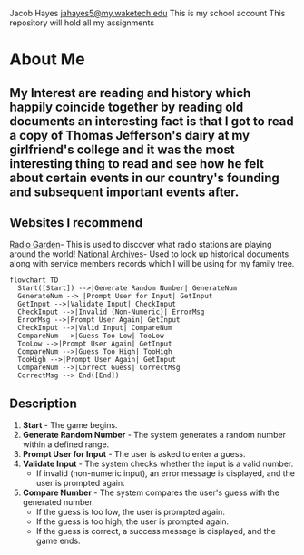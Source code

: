 Jacob Hayes
jahayes5@my.waketech.edu
This is my school account
This repository will hold all my assignments
# About Me
## My Interest are reading and history which happily coincide together by reading old documents an interesting fact is that I got to read a copy of Thomas Jefferson's dairy at my girlfriend's college and it was the most interesting thing to read and see how he felt about certain events in our country's founding and subsequent important events after.
## Websites I recommend
[Radio Garden](https://radio.garden)- This is used to discover what radio stations are playing around the world!
[National Archives](https://www.archives.gov)- Used to look up historical documents along with service members records which I will be using for my family tree.

```mermaid
flowchart TD
  Start([Start]) -->|Generate Random Number| GenerateNum
  GenerateNum --> |Prompt User for Input| GetInput
  GetInput -->|Validate Input| CheckInput
  CheckInput -->|Invalid (Non-Numeric)| ErrorMsg
  ErrorMsg -->|Prompt User Again| GetInput
  CheckInput -->|Valid Input| CompareNum
  CompareNum -->|Guess Too Low| TooLow
  TooLow -->|Prompt User Again| GetInput
  CompareNum -->|Guess Too High| TooHigh
  TooHigh -->|Prompt User Again| GetInput
  CompareNum -->|Correct Guess| CorrectMsg
  CorrectMsg --> End([End])
```

## Description
1. **Start** - The game begins.
2. **Generate Random Number** - The system generates a random number within a defined range.
3. **Prompt User for Input** - The user is asked to enter a guess.
4. **Validate Input** - The system checks whether the input is a valid number.
   - If invalid (non-numeric input), an error message is displayed, and the user is prompted again.
5. **Compare Number** - The system compares the user's guess with the generated number.
   - If the guess is too low, the user is prompted again.
   - If the guess is too high, the user is prompted again.
   - If the guess is correct, a success message is displayed, and the game ends.
